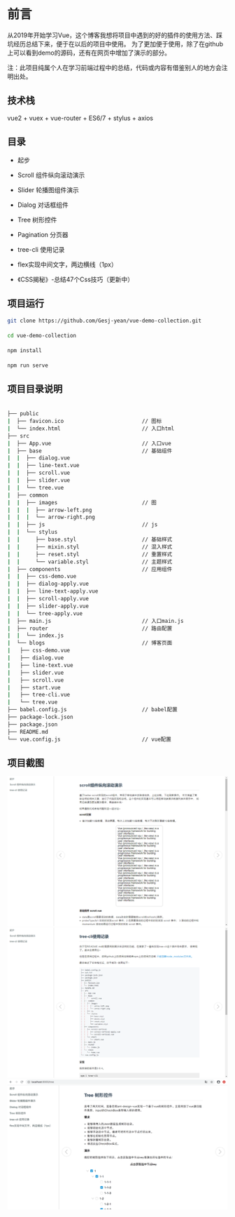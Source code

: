 # 前言

从2019年开始学习Vue，这个博客我想将项目中遇到的好的插件的使用方法、踩坑经历总结下来，便于在以后的项目中使用。
为了更加便于使用，除了在github上可以看到demo的源码，还有在网页中增加了演示的部分。

注：此项目纯属个人在学习前端过程中的总结，代码或内容有借鉴别人的地方会注明出处。

## 技术栈

vue2 + vuex + vue-router + ES6/7 + stylus + axios

## 目录

- 起步

- Scroll 组件纵向滚动演示

- Slider 轮播图组件演示

- Dialog 对话框组件

- Tree 树形控件

- Pagination 分页器

- tree-cli 使用记录

- flex实现中间文字，两边横线（1px）

- 《CSS揭秘》-总结47个Css技巧（更新中）

## 项目运行

```bash
git clone https://github.com/Gesj-yean/vue-demo-collection.git

cd vue-demo-collection

npm install

npm run serve
```

## 项目目录说明

```bash

├── public
|  ├── favicon.ico                         // 图标
|  └── index.html                          // 入口html
├── src
|  ├── App.vue                             // 入口vue
|  ├── base                                // 基础组件
|  |  ├── dialog.vue
|  |  ├── line-text.vue
|  |  ├── scroll.vue
|  |  ├── slider.vue
|  |  └── tree.vue
|  ├── common
|  |  ├── images                           // 图
|  |  |  ├── arrow-left.png
|  |  |  └── arrow-right.png
|  |  ├── js                               // js
|  |  └── stylus
|  |     ├── base.styl                     // 基础样式
|  |     ├── mixin.styl                    // 混入样式
|  |     ├── reset.styl                    // 重置样式
|  |     └── variable.styl                 // 主题样式
|  ├── components                          // 应用组件
|  |  ├── css-demo.vue
|  |  ├── dialog-apply.vue
|  |  ├── line-text-apply.vue
|  |  ├── scroll-apply.vue
|  |  ├── slider-apply.vue
|  |  └── tree-apply.vue
|  ├── main.js                             // 入口main.js
|  ├── router                              // 路由配置
|  |  └── index.js
|  └── blogs                               // 博客页面
|   ├── css-demo.vue
|   ├── dialog.vue
|   ├── line-text.vue
|   ├── slider.vue
|   ├── scroll.vue
|   ├── start.vue
|   ├── tree-cli.vue
|   └── tree.vue
├── babel.config.js                        // babel配置
├── package-lock.json
├── package.json
├── README.md
└── vue.config.js                          // vue配置
```

## 项目截图

![项目示例](https://github.com/Gesj-yean/vue-demo-collection/raw/master/src/common/images/part1.png)
![项目示例](https://github.com/Gesj-yean/vue-demo-collection/raw/master/src/common/images/part2.png)
![项目示例](https://github.com/Gesj-yean/vue-demo-collection/raw/master/src/common/images/part3.png)
